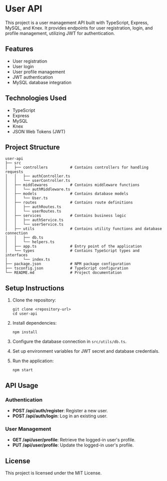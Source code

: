# User API

This project is a user management API built with TypeScript, Express, MySQL, and Knex. It provides endpoints for user registration, login, and profile management, utilizing JWT for authentication.

## Features

- User registration
- User login
- User profile management
- JWT authentication
- MySQL database integration

## Technologies Used

- TypeScript
- Express
- MySQL
- Knex
- JSON Web Tokens (JWT)

## Project Structure

```
user-api
├── src
│   ├── controllers          # Contains controllers for handling requests
│   │   ├── authController.ts
│   │   └── userController.ts
│   ├── middlewares          # Contains middleware functions
│   │   └── authMiddleware.ts
│   ├── models               # Contains database models
│   │   └── User.ts
│   ├── routes               # Contains route definitions
│   │   ├── authRoutes.ts
│   │   └── userRoutes.ts
│   ├── services             # Contains business logic
│   │   ├── authService.ts
│   │   └── userService.ts
│   ├── utils                # Contains utility functions and database connection
│   │   ├── db.ts
│   │   └── helpers.ts
│   ├── app.ts               # Entry point of the application
│   └── types                # Contains TypeScript types and interfaces
│       └── index.ts
├── package.json             # NPM package configuration
├── tsconfig.json            # TypeScript configuration
└── README.md                # Project documentation
```

## Setup Instructions

1. Clone the repository:
   ```
   git clone <repository-url>
   cd user-api
   ```

2. Install dependencies:
   ```
   npm install
   ```

3. Configure the database connection in `src/utils/db.ts`.

4. Set up environment variables for JWT secret and database credentials.

5. Run the application:
   ```
   npm start
   ```

## API Usage

### Authentication

- **POST /api/auth/register**: Register a new user.
- **POST /api/auth/login**: Log in an existing user.

### User Management

- **GET /api/user/profile**: Retrieve the logged-in user's profile.
- **PUT /api/user/profile**: Update the logged-in user's profile.

## License

This project is licensed under the MIT License.